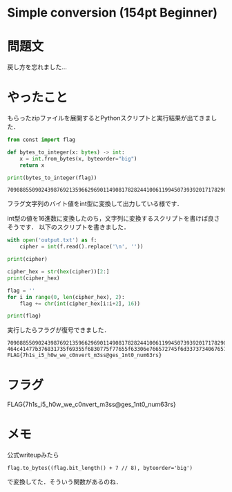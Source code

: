 # Simple conversion (154pt Beginner)
# 問題文
戻し方を忘れました…

# やったこと

もらったzipファイルを展開するとPythonスクリプトと実行結果が出てきました．

```py
from const import flag

def bytes_to_integer(x: bytes) -> int:
    x = int.from_bytes(x, byteorder="big")
    return x

print(bytes_to_integer(flag))

```

``` 
709088550902439876921359662969011490817828244100611994507393920171782905026859712405088781429996152122943882490614543229
```

フラグ文字列のバイト値をint型に変換して出力している様です．

int型の値を16進数に変換したのち，文字列に変換するスクリプトを書けば良さそうです．
以下のスクリプトを書きました．

```py
with open('output.txt') as f:
    cipher = int(f.read().replace('\n', ''))

print(cipher)

cipher_hex = str(hex(cipher))[2:]
print(cipher_hex)

flag = ''
for i in range(0, len(cipher_hex), 2):
    flag += chr(int(cipher_hex[i:i+2], 16))

print(flag)
```

実行したらフラグが復号できました．
```
709088550902439876921359662969011490817828244100611994507393920171782905026859712405088781429996152122943882490614543229
464c41477b376831735f69355f6830775f77655f63306e766572745f6d337373406765735f316e74305f6e756d363372737d
FLAG{7h1s_i5_h0w_we_c0nvert_m3ss@ges_1nt0_num63rs}
```

# フラグ
FLAG{7h1s_i5_h0w_we_c0nvert_m3ss@ges_1nt0_num63rs}

# メモ

公式writeupみたら
```
flag.to_bytes((flag.bit_length() + 7 // 8), byteorder='big')
```
で変換してた．そういう関数があるのね．
